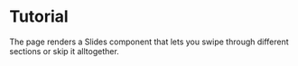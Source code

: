 # Tutorial

The  page renders a Slides component that lets you swipe through different sections or skip it alltogether.
